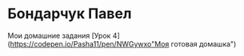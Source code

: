 # Бондарчук Павел 
Мои домашние задания
[Урок 4](https://codepen.io/Pasha11/pen/NWGywxo"Моя готовая домашка")
